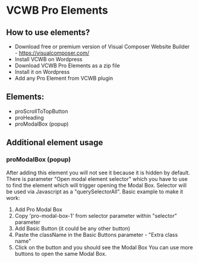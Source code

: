 # VCWB Pro Elements


## How to use elements?
- Download free or premium version of Visual Composer Website Builder - https://visualcomposer.com/
- Install VCWB on Wordpress
- Download VCWB Pro Elements as a zip file
- Install it on Wordpress
- Add any Pro Element from VCWB plugin


## Elements:
- proScrollToTopButton
- proHeading
- proModalBox (popup)


## Additional element usage
### proModalBox (popup)
After adding this element you will not see it because it is hidden by default. There is parameter "Open modal element selector" which you have to use to find the element which will trigger opening the Modal Box. Selector will be used via Javascript as a "querySelectorAll".
Basic example to make it work:
1. Add Pro Modal Box
2. Copy 'pro-modal-box-1' from selector parameter within "selector" parameter
3. Add Basic Button (it could be any other button)
4. Paste the className in the Basic Buttons parameter - "Extra class name"
5. Click on the button and you should see the Modal Box
You can use more buttons to open the same Modal Box.
